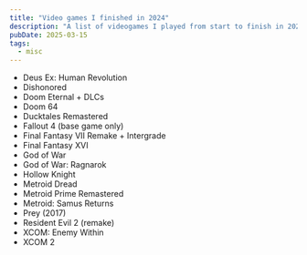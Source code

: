 ```yaml
---
title: "Video games I finished in 2024"
description: "A list of videogames I played from start to finish in 2024."
pubDate: 2025-03-15
tags:
  - misc
---
```


- Deus Ex: Human Revolution
- Dishonored
- Doom Eternal + DLCs
- Doom 64
- Ducktales Remastered
- Fallout 4 (base game only)
- Final Fantasy VII Remake + Intergrade
- Final Fantasy XVI
- God of War
- God of War: Ragnarok
- Hollow Knight
- Metroid Dread
- Metroid Prime Remastered
- Metroid: Samus Returns
- Prey (2017)
- Resident Evil 2 (remake)
- XCOM: Enemy Within
- XCOM 2
